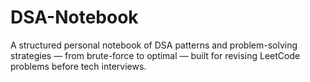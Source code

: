 # DSA-Notebook
A structured personal notebook of DSA patterns and problem-solving strategies — from brute-force to optimal — built for revising LeetCode problems before tech interviews.
